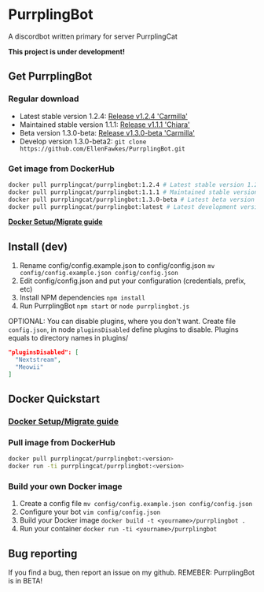 # PurrplingBot

A discordbot written primary for server PurrplingCat

**This project is under development!**

## Get PurrplingBot

### Regular download

* Latest stable version 1.2.4: [Release v1.2.4 'Carmilla'](https://github.com/EllenFawkes/PurrplingBot/releases/tag/1.2.4)
* Maintained stable version 1.1.1: [Release v1.1.1 'Chiara'](https://github.com/EllenFawkes/PurrplingBot/releases/tag/v1.1.1)
* Beta version 1.3.0-beta: [Release v1.3.0-beta 'Carmilla'](https://github.com/EllenFawkes/PurrplingBot/releases/tag/1.3.0-beta)
* Develop version 1.3.0-beta2: `git clone https://github.com/EllenFawkes/PurrplingBot.git`

### Get image from DockerHub

```bash
docker pull purrplingcat/purrplingbot:1.2.4 # Latest stable version 1.2.4 'Carmilla'
docker pull purrplingcat/purrplingbot:1.1.1 # Maintained stable version 1.1.1 'Chiara'
docker pull purrplingcat/purrplingbot:1.3.0-beta # Latest beta version 1.3.0-beta 'Carmilla'
docker pull purrplingcat/purrplingbot:latest # Latest development version
```

**[Docker Setup/Migrate guide](https://gist.github.com/EllenFawkes/75c389714aa92a31a976d02d451e3e9c)**

## Install (dev)

1. Rename config/config.example.json to config/config.json `mv config/config.example.json config/config.json`
2. Edit config/config.json and put your configuration (credentials, prefix, etc)
4. Install NPM dependencies `npm install`
5. Run PurrplingBot `npm start` or `node purrplingbot.js`

OPTIONAL:
You can disable plugins, where you don't want. Create file `config.json`, in node `pluginsDisabled` define plugins to disable. Plugins equals to directory names in plugins/

```json
"pluginsDisabled": [
  "Nextstream",
  "Meowii"
]
```

## Docker Quickstart

### [Docker Setup/Migrate guide](https://gist.github.com/EllenFawkes/75c389714aa92a31a976d02d451e3e9c)

### Pull image from DockerHub

```bash
docker pull purrplingcat/purrplingbot:<version>
docker run -ti purrplingcat/purrplingbot:<version>
```
### Build your own Docker image

1. Create a config file `mv config/config.example.json config/config.json`
2. Configure your bot `vim config/config.json`
3. Build your Docker image `docker build -t <yourname>/purrplingbot .`
4. Run your container `docker run -ti <yourname>/purrplingbot`

## Bug reporting

If you find a bug, then report an issue on my github. REMEBER: PurrplingBot is in BETA!
